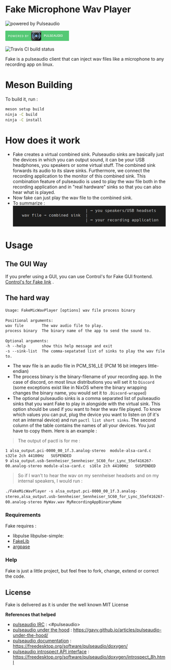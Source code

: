 # Fake Microphone Wav Player

![powered by Pulseaudio](https://www.freedesktop.org/software/pulseaudio/logo.png)

![Powered by Pulseaudio](icons/powered_by_pulseaudio.png)


![Travis CI build status](https://travis-ci.org/SCOTT-HAMILTON/FakeMicWavPlayer.svg?branch=master)

Fake is a pulseaudio client that can inject wav files like a microphone to any recording app on linux.

# Meson Building 
  To build it, run : 
  ```sh
  meson setup build
  ninja -C build
  ninja -C install
  ```

# How does it work
 - Fake creates a virtual combined sink. Pulseaudio sinks are basically just the devices in which you can output sound, it can be your USB headphones, you speakers or some virtual stuff. The combined sink forwards its audio to its slave sinks. Furthermore, we connect the recording application to the monitor of this combined sink. This combination feature of pulseaudio is used to play the wav file both in the recording application and in "real hardware" sinks so that you can also hear what is played.
 - Now fake can just play the wav file to the combined sink.
 - To summarize :
![Summarized Schema](icons/schema.png "schema")

# Usage
## The GUI Way
If you prefer using a GUI, you can use Control's for Fake GUI frontend. [Control's for Fake link](https://github.com/SCOTT-HAMILTON/ControlsForFake) .
	
## The hard way
```
Usage: FakeMicWavPlayer [options] wav file process binary

Positional arguments:
wav file        The wav audio file to play.
process binary  The binary name of the app to send the sound to.

Optional arguments:
-h --help       show this help message and exit
-s --sink-list  The comma-sepatated list of sinks to play the wav file to.
```

  - The wav file is an audio file in PCM_S16_LE (PCM 16 bit integers little-endian)
  - The process binary is the binary-filename of your recording app. In the case of discord, on most linux distributions you will set it to `Discord` (some exceptions exist like in NixOS where the binary wrapping changes the binary name, you would set it to `.Discord-wrapped`)
  - The optional pulseaudio sinks is a comma separated list of pulseaudio sinks that you want Fake to play in alongside with the virtual sink. This option should be used if you want to hear the wav file played. To know which values you can put, plug the device you want to listen on (if it's not an internal device) and run `pactl list short sinks`. The second column of the table contains the names of all your devices. You just have to copy them. Here is an example : 
  
   > The output of pactl is for me : 
  
  ```
  1	alsa_output.pci-0000_00_1f.3.analog-stereo	module-alsa-card.c	s32le 2ch 44100Hz	SUSPENDED
  9	alsa_output.usb-Sennheiser_Sennheiser_SC60_for_Lync_55ef416267-00.analog-stereo module-alsa-card.c	s16le 2ch 44100Hz	SUSPENDED
  ```
  
   > So if I wan't to hear the wav on my sennheiser headsets and on my internal speakers, I would run : 
  
  `./FakeMicWavPlayer -s alsa_output.pci-0000_00_1f.3.analog-stereo,alsa_output.usb-Sennheiser_Sennheiser_SC60_for_Lync_55ef416267-00.analog-stereo MyWav.wav MyRecordingAppBinaryName `
  

### Requirements

Fake requires : 
 - libpulse  libpulse-simple: 
 - [FakeLib](https://github.com/SCOTT-HAMILTON/FakeLib)
 - [argpase](https://github.com/p-ranav/argparse)


### Help

Fake is just a little project, but feel free to fork, change, extend or correct the code.


License
----
Fake is delivered as it is under the well known MIT License


**References that helped**
 - [pulseaudio IRC] : <#pulseaudio>
 - [pulseaudio under the hood] : <https://gavv.github.io/articles/pulseaudio-under-the-hood/>
 - [pulseaudio documentation] : <https://freedesktop.org/software/pulseaudio/doxygen/>
 - [pulseaudio introspect API interface] :
   <https://freedesktop.org/software/pulseaudio/doxygen/introspect_8h.html>

[//]: # (These are reference links used in the body of this note and get stripped out when the markdown processor does its job. There is no need to format nicely because it shouldn't be seen. Thanks SO - http://stackoverflow.com/questions/4823468/store-comments-in-markdown-syntax)



   [pulseaudio IRC]: <#pulseaudio>
   [pulseaudio under the hood]: <https://gavv.github.io/articles/pulseaudio-under-the-hood/>
   [pulseaudio documentation]: <https://freedesktop.org/software/pulseaudio/doxygen/>
   [pulseaudio introspect API interface]:
   <https://freedesktop.org/software/pulseaudio/doxygen/introspect_8h.html>
